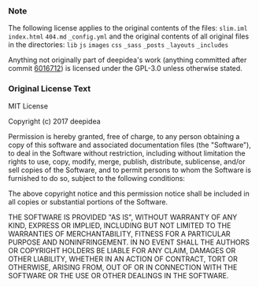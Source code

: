 ### Note

The following license applies to the original contents of the files:
`slim.iml`
`index.html`
`404.md`
`_config.yml`
and the original contents of all original files in the directories:
`lib`
`js`
`images`
`css`
`_sass`
`_posts`
`_layouts`
`_includes`

Anything not originally part of deepidea's work (anything committed after commit [6016712](https://github.com/solanto/wonderland.js/commit/601671270b0178a56aea3e2887fbc6a0960d6d38)) is licensed under the GPL-3.0 unless otherwise stated.

### Original License Text

MIT License

Copyright (c) 2017 deepidea

Permission is hereby granted, free of charge, to any person obtaining a copy
of this software and associated documentation files (the "Software"), to deal
in the Software without restriction, including without limitation the rights
to use, copy, modify, merge, publish, distribute, sublicense, and/or sell
copies of the Software, and to permit persons to whom the Software is
furnished to do so, subject to the following conditions:

The above copyright notice and this permission notice shall be included in all
copies or substantial portions of the Software.

THE SOFTWARE IS PROVIDED "AS IS", WITHOUT WARRANTY OF ANY KIND, EXPRESS OR
IMPLIED, INCLUDING BUT NOT LIMITED TO THE WARRANTIES OF MERCHANTABILITY,
FITNESS FOR A PARTICULAR PURPOSE AND NONINFRINGEMENT. IN NO EVENT SHALL THE
AUTHORS OR COPYRIGHT HOLDERS BE LIABLE FOR ANY CLAIM, DAMAGES OR OTHER
LIABILITY, WHETHER IN AN ACTION OF CONTRACT, TORT OR OTHERWISE, ARISING FROM,
OUT OF OR IN CONNECTION WITH THE SOFTWARE OR THE USE OR OTHER DEALINGS IN THE
SOFTWARE.
